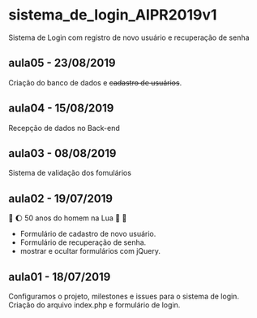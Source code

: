 # sistema_de_login_AIPR2019v1
Sistema de Login com registro de novo usuário e recuperação de senha

## aula05 - 23/08/2019
Criação do banco de dados e ~~cadastro de usuários~~.

## aula04 - 15/08/2019
Recepção de dados no Back-end

## aula03 - 08/08/2019
Sistema de validação dos fomulários

## aula02 - 19/07/2019 
:rocket: :moon: 50 anos do homem na Lua 🌝 🌚

* Formulário de cadastro de novo usuário.
* Formulário de recuperação de senha.
* mostrar e ocultar formulários com jQuery.

## aula01 - 18/07/2019
Configuramos o projeto, milestones e issues para o sistema de login.
Criação do arquivo index.php e formulário de login.

